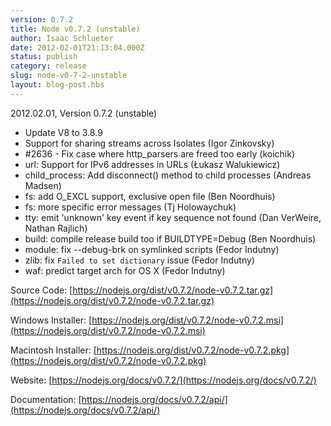 ```yaml
---
version: 0.7.2
title: Node v0.7.2 (unstable)
author: Isaac Schlueter
date: 2012-02-01T21:13:04.000Z
status: publish
category: release
slug: node-v0-7-2-unstable
layout: blog-post.hbs
---
```


2012.02.01, Version 0.7.2 (unstable)

- Update V8 to 3.8.9
- Support for sharing streams across Isolates (Igor Zinkovsky)
- #2636 - Fix case where http_parsers are freed too early (koichik)
- url: Support for IPv6 addresses in URLs (Łukasz Walukiewicz)
- child_process: Add disconnect() method to child processes (Andreas Madsen)
- fs: add O_EXCL support, exclusive open file (Ben Noordhuis)
- fs: more specific error messages (Tj Holowaychuk)
- tty: emit 'unknown' key event if key sequence not found (Dan VerWeire, Nathan Rajlich)
- build: compile release build too if BUILDTYPE=Debug (Ben Noordhuis)
- module: fix --debug-brk on symlinked scripts (Fedor Indutny)
- zlib: fix `Failed to set dictionary` issue (Fedor Indutny)
- waf: predict target arch for OS X (Fedor Indutny)

Source Code: [https://nodejs.org/dist/v0.7.2/node-v0.7.2.tar.gz](https://nodejs.org/dist/v0.7.2/node-v0.7.2.tar.gz)

Windows Installer: [https://nodejs.org/dist/v0.7.2/node-v0.7.2.msi](https://nodejs.org/dist/v0.7.2/node-v0.7.2.msi)

Macintosh Installer: [https://nodejs.org/dist/v0.7.2/node-v0.7.2.pkg](https://nodejs.org/dist/v0.7.2/node-v0.7.2.pkg)

Website: [https://nodejs.org/docs/v0.7.2/](https://nodejs.org/docs/v0.7.2/)

Documentation: [https://nodejs.org/docs/v0.7.2/api/](https://nodejs.org/docs/v0.7.2/api/)
